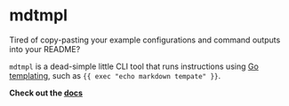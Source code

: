 # mdtmpl
Tired of copy-pasting your example configurations and command outputs into your README?

`mdtmpl` is a dead-simple little CLI tool that runs instructions using [Go templating](https://pkg.go.dev/text/template), such as `{{ exec "echo markdown tempate" }}`.

**Check out the [docs](https://falcosuessgott.github.io/mdtmpl/)**
